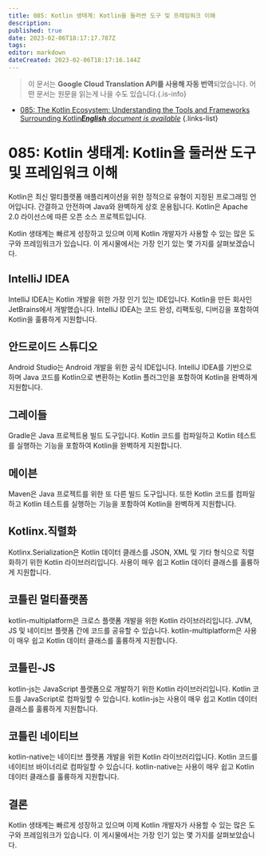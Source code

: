```yaml
---
title: 085: Kotlin 생태계: Kotlin을 둘러싼 도구 및 프레임워크 이해
description: 
published: true
date: 2023-02-06T18:17:17.787Z
tags: 
editor: markdown
dateCreated: 2023-02-06T18:17:16.144Z
---
```


> 이 문서는 **Google Cloud Translation API를 사용해 자동 번역**되었습니다.
어떤 문서는 원문을 읽는게 나을 수도 있습니다.{.is-info}



- [085: The Kotlin Ecosystem: Understanding the Tools and Frameworks Surrounding Kotlin***English** document is available*](/en/Knowledge-base/Kotlin/Learning/085-the-kotlin-ecosystem-understanding-the-tools-and-frameworks-surrounding-kotlin)
{.links-list}


# 085: Kotlin 생태계: Kotlin을 둘러싼 도구 및 프레임워크 이해

Kotlin은 최신 멀티플랫폼 애플리케이션을 위한 정적으로 유형이 지정된 프로그래밍 언어입니다. 간결하고 안전하며 Java와 완벽하게 상호 운용됩니다. Kotlin은 Apache 2.0 라이선스에 따른 오픈 소스 프로젝트입니다.

Kotlin 생태계는 빠르게 성장하고 있으며 이제 Kotlin 개발자가 사용할 수 있는 많은 도구와 프레임워크가 있습니다. 이 게시물에서는 가장 인기 있는 몇 가지를 살펴보겠습니다.

## IntelliJ IDEA

IntelliJ IDEA는 Kotlin 개발을 위한 가장 인기 있는 IDE입니다. Kotlin을 만든 회사인 JetBrains에서 개발했습니다. IntelliJ IDEA는 코드 완성, 리팩토링, 디버깅을 포함하여 Kotlin을 훌륭하게 지원합니다.

## 안드로이드 스튜디오

Android Studio는 Android 개발을 위한 공식 IDE입니다. IntelliJ IDEA를 기반으로 하며 Java 코드를 Kotlin으로 변환하는 Kotlin 플러그인을 포함하여 Kotlin을 완벽하게 지원합니다.

## 그레이들

Gradle은 Java 프로젝트용 빌드 도구입니다. Kotlin 코드를 컴파일하고 Kotlin 테스트를 실행하는 기능을 포함하여 Kotlin을 완벽하게 지원합니다.

## 메이븐

Maven은 Java 프로젝트를 위한 또 다른 빌드 도구입니다. 또한 Kotlin 코드를 컴파일하고 Kotlin 테스트를 실행하는 기능을 포함하여 Kotlin을 완벽하게 지원합니다.

## Kotlinx.직렬화

Kotlinx.Serialization은 Kotlin 데이터 클래스를 JSON, XML 및 기타 형식으로 직렬화하기 위한 Kotlin 라이브러리입니다. 사용이 매우 쉽고 Kotlin 데이터 클래스를 훌륭하게 지원합니다.

## 코틀린 멀티플랫폼

kotlin-multiplatform은 크로스 플랫폼 개발을 위한 Kotlin 라이브러리입니다. JVM, JS 및 네이티브 플랫폼 간에 코드를 공유할 수 있습니다. kotlin-multiplatform은 사용이 매우 쉽고 Kotlin 데이터 클래스를 훌륭하게 지원합니다.

## 코틀린-JS

kotlin-js는 JavaScript 플랫폼으로 개발하기 위한 Kotlin 라이브러리입니다. Kotlin 코드를 JavaScript로 컴파일할 수 있습니다. kotlin-js는 사용이 매우 쉽고 Kotlin 데이터 클래스를 훌륭하게 지원합니다.

## 코틀린 네이티브

kotlin-native는 네이티브 플랫폼 개발을 위한 Kotlin 라이브러리입니다. Kotlin 코드를 네이티브 바이너리로 컴파일할 수 있습니다. kotlin-native는 사용이 매우 쉽고 Kotlin 데이터 클래스를 훌륭하게 지원합니다.

## 결론

Kotlin 생태계는 빠르게 성장하고 있으며 이제 Kotlin 개발자가 사용할 수 있는 많은 도구와 프레임워크가 있습니다. 이 게시물에서는 가장 인기 있는 몇 가지를 살펴보았습니다.